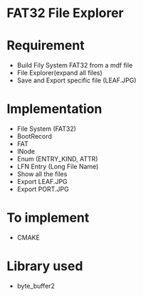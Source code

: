 # FAT32 File Explorer

# Requirement
- Build Fily System FAT32 from a mdf file
- File Explorer(expand all files)
- Save and Export specific file (LEAF.JPG)

# Implementation
- File System (FAT32)
- BootRecord
- FAT
- INode
- Enum (ENTRY_KIND, ATTR)
- LFN Entry (Long File Name)
- Show all the files
- Export LEAF.JPG
- Export PORT.JPG

# To implement
- CMAKE

# Library used
  - byte_buffer2
